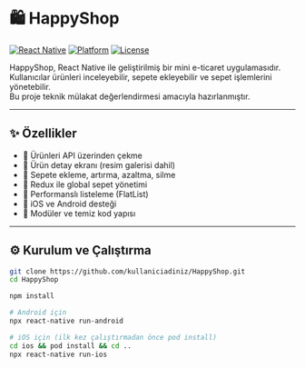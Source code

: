 # 🛍️ HappyShop

[![React Native](https://img.shields.io/badge/React--Native-0.80.2-blue?logo=react)](https://reactnative.dev/)
[![Platform](https://img.shields.io/badge/Platform-Android%20%7C%20iOS-green)]()
[![License](https://img.shields.io/badge/License-MIT-lightgrey)]()

HappyShop, React Native ile geliştirilmiş bir mini e-ticaret uygulamasıdır.  
Kullanıcılar ürünleri inceleyebilir, sepete ekleyebilir ve sepet işlemlerini yönetebilir.  
Bu proje teknik mülakat değerlendirmesi amacıyla hazırlanmıştır.

---

## ✨ Özellikler

- 🔄 Ürünleri API üzerinden çekme
- 🧾 Ürün detay ekranı (resim galerisi dahil)
- 🛒 Sepete ekleme, artırma, azaltma, silme
- 🧠 Redux ile global sepet yönetimi
- 🚀 Performanslı listeleme (FlatList)
- 🌙 iOS ve Android desteği
- 🧩 Modüler ve temiz kod yapısı

---

## ⚙️ Kurulum ve Çalıştırma

```bash
git clone https://github.com/kullaniciadiniz/HappyShop.git
cd HappyShop

npm install

# Android için
npx react-native run-android

# iOS için (ilk kez çalıştırmadan önce pod install)
cd ios && pod install && cd ..
npx react-native run-ios
